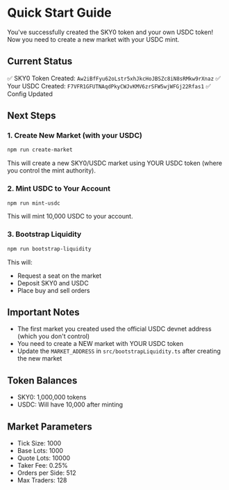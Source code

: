 # Quick Start Guide

You've successfully created the SKY0 token and your own USDC token! Now you need to create a new market with your USDC mint.

## Current Status

✅ SKY0 Token Created: `Aw2iBfFyu62oLstr5xhJkcHoJBSZc8iN8sRMkw9rXnaz`
✅ Your USDC Created: `F7VFR1GFUTNAqdPkyCWJvKMV6zrSFW5wjWFGj22Rfas1`
✅ Config Updated

## Next Steps

### 1. Create New Market (with your USDC)

```bash
npm run create-market
```

This will create a new SKY0/USDC market using YOUR USDC token (where you control the mint authority).

### 2. Mint USDC to Your Account

```bash
npm run mint-usdc
```

This will mint 10,000 USDC to your account.

### 3. Bootstrap Liquidity

```bash
npm run bootstrap-liquidity
```

This will:
- Request a seat on the market
- Deposit SKY0 and USDC
- Place buy and sell orders

## Important Notes

- The first market you created used the official USDC devnet address (which you don't control)
- You need to create a NEW market with YOUR USDC token
- Update the `MARKET_ADDRESS` in `src/bootstrapLiquidity.ts` after creating the new market

## Token Balances

- SKY0: 1,000,000 tokens
- USDC: Will have 10,000 after minting

## Market Parameters

- Tick Size: 1000
- Base Lots: 1000
- Quote Lots: 10000
- Taker Fee: 0.25%
- Orders per Side: 512
- Max Traders: 128
